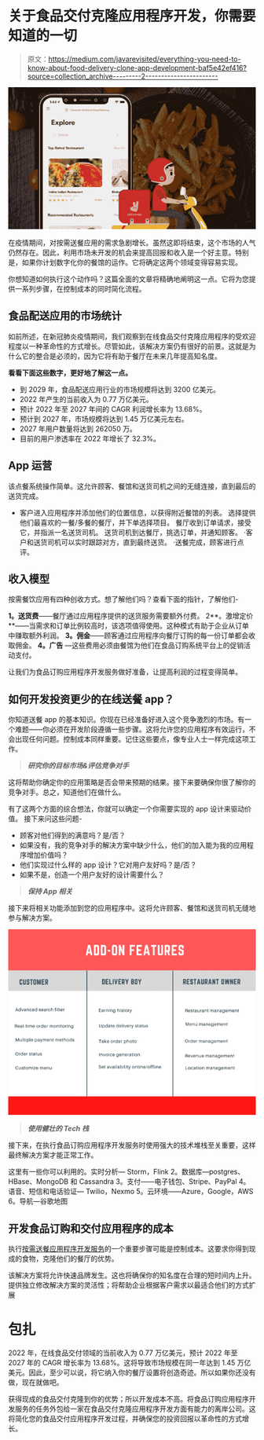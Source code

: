 # 关于食品交付克隆应用程序开发，你需要知道的一切

> 原文：<https://medium.com/javarevisited/everything-you-need-to-know-about-food-delivery-clone-app-development-baf5e42ef416?source=collection_archive---------2----------------------->

[![](img/b2faeba3629a5c63cf347005f181bbc5.png)](https://javarevisited.blogspot.com/2018/11/5-free-ios-app-development-courses-for.html#google_vignette)

在疫情期间，对按需送餐应用的需求急剧增长。虽然这即将结束，这个市场的人气仍然存在。因此，利用市场未开发的机会来提高回报和收入是一个好主意。特别是，如果你计划数字化你的餐馆的运作。它将确定这两个领域变得容易实现。

你想知道如何执行这个动作吗？这篇全面的文章将精确地阐明这一点。它将为您提供一系列步骤，在控制成本的同时简化流程。

## 食品配送应用的市场统计

如前所述，在新冠肺炎疫情期间，我们观察到在线食品交付克隆应用程序的受欢迎程度以一种革命性的方式增长。尽管如此，该解决方案仍有很好的前景。这就是为什么它的整合是必须的，因为它将有助于餐厅在未来几年提高知名度。

**看看下面这些数字，更好地了解这一点。**

*   到 2029 年，食品配送应用行业的市场规模将达到 3200 亿美元。
*   2022 年产生的当前收入为 0.77 万亿美元。
*   预计 2022 年至 2027 年间的 CAGR 利润增长率为 13.68%。
*   预计到 2027 年，市场规模将达到 1.45 万亿美元左右。
*   2027 年用户数量将达到 262050 万。
*   目前的用户渗透率在 2022 年增长了 32.3%。

## App 运营

该点餐系统操作简单。这允许顾客、餐馆和送货司机之间的无缝连接，直到最后的送货完成。

*   客户进入应用程序并添加他们的位置信息，以获得附近餐馆的列表。
    选择提供他们最喜欢的一餐/多餐的餐厅，并下单选择项目。
    餐厅收到订单请求，接受它，并指派一名送货司机。
    送货司机到达餐厅，挑选订单，并通知顾客。
    ·客户和送货司机可以实时跟踪对方，直到最终送货。
    ·送餐完成，顾客进行点评。

## 收入模型

按需餐饮应用有四种创收方式。想了解他们吗？查看下面的指针，了解他们-

**1。送货费**——餐厅通过应用程序提供的送货服务需要额外付费。
2**。激增定价**——当需求和订单比例较高时，该选项值得使用。这种模式有助于企业从订单中赚取额外利润。
**3。佣金**——顾客通过应用程序向餐厅订购的每一份订单都会收取佣金。
**4。广告** —这些费用必须由餐馆为他们在食品订购系统平台上的促销活动支付。

让我们为食品订购应用程序开发服务做好准备，让提高利润的过程变得简单。

## 如何开发投资更少的在线送餐 app？

你知道送餐 app 的基本知识。你现在已经准备好进入这个竞争激烈的市场。有一个难题——你必须在开发阶段遵循一些步骤。这将允许您的应用程序有效运行，不会出现任何问题。控制成本同样重要。记住这些要点，像专业人士一样完成这项工作。

> ***研究你的目标市场&评估竞争对手***

这将帮助你确定你的应用策略是否会带来预期的结果。接下来要确保你很了解你的竞争对手。总之，知道他们在做什么。

有了这两个方面的综合想法，你就可以确定一个你需要实现的 app 设计来驱动价值。
接下来问这些问题-

*   顾客对他们得到的满意吗？是/否？
*   如果没有，我的竞争对手的解决方案中缺少什么，他们的加入能为我的应用程序增加价值吗？
*   他们实现过什么样的 app 设计？它对用户友好吗？是/否？
*   如果不是，创造一个用户友好的设计需要什么？

> ***保持 App 相关***

接下来将相关功能添加到您的应用程序中。这将允许顾客、餐馆和送货司机无缝地参与解决方案。

[![](img/c1075c298380758bcae7c104f83678af.png)](https://javarevisited.blogspot.com/2022/05/ios-developer-roadmap.html)

> ***使用健壮的 Tech 栈***

接下来，在执行食品订购应用程序开发服务时使用强大的技术堆栈至关重要，这样最终解决方案才能正常工作。

这里有一些你可以利用的。实时分析— Storm，Flink
2。数据库—postgres、HBase、MongoDB 和 Cassandra
3。支付——电子钱包、Stripe、PayPal
4。语音、短信和电话验证— Twilio，Nexmo
5。云环境——Azure，Google，AWS
6。导航—谷歌地图

## 开发食品订购和交付应用程序的成本

执行[按需送餐应用程序开发服务](https://www.fooddeliveryclone.com/)的一个重要步骤可能是控制成本。这要求你得到现成的食物，克隆他们的餐厅的优势。

该解决方案将允许快速品牌发生。这也将确保你的知名度在合理的短时间内上升。
提供独立修改解决方案的灵活性；将帮助企业根据客户需求以最适合他们的方式扩展

# 包扎

2022 年，在线食品交付领域的当前收入为 0.77 万亿美元，预计 2022 年至 2027 年的 CAGR 增长率为 13.68%。这将导致市场规模在同一年达到 1.45 万亿美元。因此，至少可以说，将它纳入你的餐厅设置将创造奇迹。所以如果你还没有做，现在就做吧。

获得现成的食品交付克隆到你的优势；所以开发成本不高。将食品订购应用程序开发服务的任务外包给一家在食品交付克隆应用程序开发方面有能力的离岸公司。这将简化您的食品交付应用程序开发过程，并确保您的投资回报以革命性的方式增长。